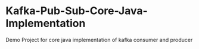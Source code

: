# Kafka-Pub-Sub-Core-Java-Implementation
Demo Project for core java implementation of kafka consumer and producer
